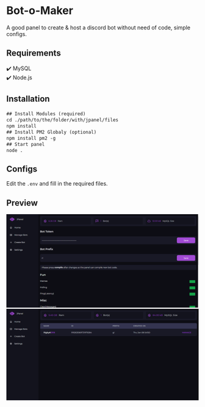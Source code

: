 # Bot-o-Maker

A good panel to create & host a discord bot without need of code, simple configs.

## Requirements

✔️ MySQL<br>
✔️ Node.js

## Installation

```shell
## Install Modules (required)
cd ./path/to/the/folder/with/jpanel/files
npm install
## Install PM2 Globaly (optional)
npm install pm2 -g
## Start panel
node .
```

## Configs

Edit the `.env` and fill in the required files.

## Preview

![Preview](./assets/preview1.png)
![Preview](./assets/preview2.png)
